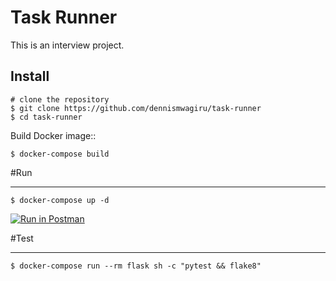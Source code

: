 Task Runner
==============

This is an interview project.

Install
--------
    # clone the repository
    $ git clone https://github.com/dennismwagiru/task-runner
    $ cd task-runner

Build Docker image::

    $ docker-compose build

#Run
___

    $ docker-compose up -d

[![Run in Postman](https://run.pstmn.io/button.svg)](https://app.getpostman.com/run-collection/8922e010ca1b9d8cb894?action=collection%2Fimport)

#Test
___

    $ docker-compose run --rm flask sh -c "pytest && flake8"
